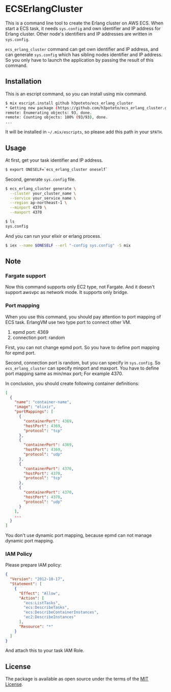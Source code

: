 # ECSErlangCluster

This is a command line tool to create the Erlang cluster on AWS ECS. When start a ECS task, it needs `sys.config` and own identifier and IP address for Erlang cluster. Other node's identifiers and IP addresses are written in `sys.config`.

`ecs_erlang_cluster` command can get own identifier and IP address, and can generate `sys.config` which has sibling nodes identifier and IP address. So you only have to launch the application by passing the result of this command.

## Installation

This is an escript command, so you can install using mix command.

```bash
$ mix escript.install github h3poteto/ecs_erlang_cluster
* Getting new package (https://github.com/h3poteto/ecs_erlang_cluster.git)
remote: Enumerating objects: 93, done.
remote: Counting objects: 100% (93/93), done.
...
```
It will be installed in `~/.mix/escripts`, so please add this path in your `$PATH`.

## Usage

At first, get your task identifier and IP address.

```bash
$ export ONESELF=`ecs_erlang_cluster oneself`
```

Second, generate `sys.config` file.

```bash
$ ecs_erlang_cluster generate \
  --cluster your_cluster_name \
  --service your_service_name \
  --region ap-northeast-1 \
  --minport 4370 \
  --maxport 4370

$ ls
sys.config
```

And you can run your elixir or erlang process.

```bash
$ iex --name $ONESELF --erl "-config sys.config" -S mix
```

## Note
### Fargate support
Now this command supports only EC2 type, not Fargate. And it doesn't support awsvpc as network mode. It supports only bridge.

### Port mapping
When you use this command, you should pay attention to port mapping of ECS task.
ErlangVM use two type port to connect other VM.

1. epmd port: 4369
2. connection port: random

First, you can not change epmd port. So you have to define port mapping for epmd port.

Second, connection port is random, but you can specify in `sys.config`. So `ecs_erlang_cluster` can specify minport and maxport. You have to define port mapping same as min/max port; For example 4370.


In conclusion, you should create following container definitions:

```json
[
  {
    "name": "container-name",
    "image": "elixir",
    "portMappings": [
      {
        "containerPort": 4369,
        "hostPort": 4369,
        "protocol": "tcp"
      },
      {
        "containerPort": 4369,
        "hostPort": 4369,
        "protocol": "udp"
      },
      {
        "containerPort": 4370,
        "hostPort": 4370,
        "protocol": "tcp"
      },
      {
        "containerPort": 4370,
        "hostPort": 4370,
        "protocol": "udp"
      }
    ],
    ...
  }
]
```

You don't use dynamic port mapping, because epmd can not manage dynamic port mapping.

### IAM Policy
Please prepare IAM policy:

```json
{
  "Version": "2012-10-17",
  "Statement": [
    {
      "Effect": "Allow",
      "Action": [
        "ecs:ListTasks",
        "ecs:DescribeTasks",
        "ecs:DescribeContainerInstances",
        "ec2:DescribeInstances"
      ],
      "Resource": "*"
    }
  ]
}
```

And attach this to your task IAM Role.



## License

The package is available as open source under the terms of the [MIT License](https://opensource.org/licenses/MIT).
